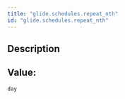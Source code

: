 ```yaml
---
title: "glide.schedules.repeat_nth"
id: "glide.schedules.repeat_nth"
---
```

## Description



## Value: 
```
day
```